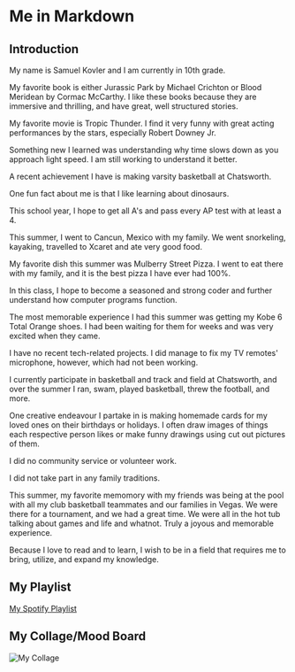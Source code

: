 # Me in Markdown

## Introduction
My name is Samuel Kovler and I am currently in 10th grade.

My favorite book is either Jurassic Park by Michael Crichton or Blood Meridean by Cormac McCarthy. I like these books because they are immersive and thrilling, and have great, well structured stories. 

My favorite movie is Tropic Thunder. I find it very funny with great acting performances by the stars, especially Robert Downey Jr.

Something new I learned was understanding why time slows down as you approach light speed. I am still working to understand it better.

A recent achievement I have is making varsity basketball at Chatsworth. 

One fun fact about me is that I like learning about dinosaurs.

This school year, I hope to get all A's and pass every AP test with at least a 4.

This summer, I went to Cancun, Mexico with my family. We went snorkeling, kayaking, travelled to Xcaret and ate very good food.

My favorite dish this summer was Mulberry Street Pizza. I went to eat there with my family, and it is the best pizza I have ever had 100%.

In this class, I hope to become a seasoned and strong coder and further understand how computer programs function.

The most memorable experience I had this summer was getting my Kobe 6 Total Orange shoes. I had been waiting for them for weeks and was very excited when they came.

I have no recent tech-related projects. I did manage to fix my TV remotes' microphone, however, which had not been working. 

I currently participate in basketball and track and field at Chatsworth, and over the summer I ran, swam, played basketball, threw the football, and more. 

One creative endeavour I partake in is making homemade cards for my loved ones on their birthdays or holidays. I often draw images of things each respective person likes or make funny drawings using cut out pictures of them. 

I did no community service or volunteer work. 

I did not take part in any family traditions. 

This summer, my favorite memomory with my friends was being at the pool with all my club basketball teammates and our families in Vegas. We were there for a tournament, and we had a great time. We were all in the hot tub talking about games and life and whatnot. Truly a joyous and memorable experience.

Because I love to read and to learn, I wish to be in a field that requires me to bring, utilize, and expand my knowledge. 





## My Playlist
[My Spotify Playlist](https://open.spotify.com/playlist/5ZYmjid9Dbv0zNBiu8Klje?si=6ff34dca6b02457a&pt=57f06eb562bbe58c15d72f630922fe27)

## My Collage/Mood Board
![My Collage]()

